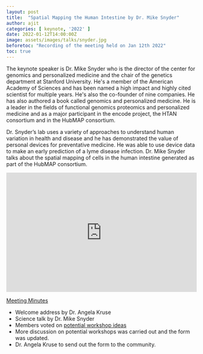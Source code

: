 ```yaml
---
layout: post
title:  "Spatial Mapping the Human Intestine by Dr. Mike Snyder"
author: ajit
categories: [ keynote, '2022' ]
date: 2022-01-12T14:00:00Z
image: assets/images/talks/snyder.jpg
beforetoc: "Recording of the meeting held on Jan 12th 2022"
toc: true
---
```


The keynote speaker is Dr. Mike Snyder who is the director of the center for genomics and personalized medicine and the chair of the genetics department at Stanford University. He's a member of the American Academy of Sciences and has been named a high impact and highly cited scientist for multiple years. He's also the co-founder of nine companies. He has also authored a book called genomics and personalized medicine. He is a leader in the fields of functional genomics proteomics and personalized medicine and as a major participant in the encode project, the HTAN consortium and in the HubMAP consortium. 

Dr. Snyder’s lab uses a variety of approaches to understand human variation in health and disease and he has demonstrated the value of personal devices for preventative medicine. He was able to use device data to make an early prediction of a lyme disease infection. Dr. Mike Snyder talks about the spatial mapping of cells in the human intestine generated as part of the HubMAP consortium. 

<iframe width="100%" height="315" src="https://www.youtube.com/embed/5Rw6-ImzXg4" title="YouTube video player" frameborder="0" allow="accelerometer; autoplay; clipboard-write; encrypted-media; gyroscope; picture-in-picture" allowfullscreen></iframe>


<u> Meeting Minutes </u>
- Welcome address by Dr. Angela Kruse
- Science talk by Dr. Mike Snyder
- Members voted on [potential workshop ideas](https://docs.google.com/forms/d/e/1FAIpQLSd-OSvj9fmhAgQ0Z62z0WsLO2DTJ7iemndMHPgG_UAkzG9BJQ/viewform)
- More discussion on potential workshops was carried out and the form was updated.
- Dr. Angela Kruse to send out the form to the community.


